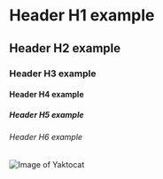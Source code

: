 # Header H1 example
## Header H2 example
### Header H3 example
#### Header H4 example
##### Header H5 example 
###### Header H6 example


![Image of Yaktocat](https://octodex.github.com/images/yaktocat.png)
